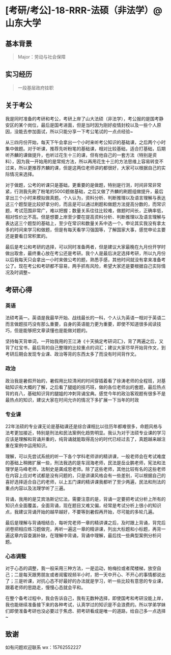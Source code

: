# [**考研/考公]-18-RRR**-法硕（非法学）@山东大学

## **基本背景**

> Major：劳动与社会保障

## **实习经历**

> 一段基层政府挂职

## **关于考公**

我是同时准备的考研和考公，考研上岸了山大法硕（非法学），考公报的是国考静安区的某个岗位，最后是国考进面，但是当时因为刚好疫情封校以及一些个人原因，没能去参加面试，所以只能分享一下考公笔试的一点点经验~

从三四月份开始，每天下午会拿出一个小时来听考公知识的基础课，之后两个小时集中做题。对于听课，推荐先听粉笔的基础课，相对比较基础，适合打基础，后期听齐麟的课做提升，也听过花生十三的课，但有他自己的一套方法（特别是资料），因为我一开始用的是常规方法，所以再用花生十三的方法思维上容易转变不过来，所以更推荐齐麟的课，但是这两位老师讲的都很好，大家可以根据自己的实际情况来选择。

对于做题，公考的听课只是基础，更重要的是做题，特别是行测，时间非常非常紧，行测我先刷了粉笔的5000题做基础，之后又做了齐麟的刷题组做提升，最后拿出三个小时来模拟做真题。个人认为，资料分析、判断推理以及语言理解与表达这三个题型是比较好拿分的，而且是可以通过刷题和做题方法提高分数的，而常识题，考试范围非常广，难以把握；数量关系往往比较难，做题时间长，正确率低，相对性价比不高。但是想要上岸至少要在提高资料分析、判断推理以及语言理解与表达这三个题型的基础上，至少在常识和数量关系中选一个。申论其实我没有拿太多的时间来学习和做题，但是有每天看学习强国等，了解国家大事，感觉申论主要还是要看日常积累的。

最后是考公和考研的选择，可以同时准备两者，但是建议大家最晚在九月份开学时做出取舍，最终重心放在考公还是考研。我个人是最后决定选择考研，所以九月份以后我每天只会拿出一小时来做公考的题，熟悉手感，其他时间就没有拿来准备考公了。现在考公和考研都不容易，两手抓有风险，希望大家还是要根据自己实际情况及时调整~

## **考研心得**

### **英语**

法硕考英一。英语是我最早开始、战线最长的一科，个人认为英语一相对于英语二而言做题技巧没有那么重要，自身的英语能力更为重要，即使不知道很多阅读技巧，但是能够把文章读懂也是能做对题的。

坚持每天背单词，一开始我用的王江涛《十天搞定考研词汇》，背了两遍之后，又背了红宝书，最后背的自己整理的比较重点的词汇；建议大家尽早开始背作文，到考研后期会发现专业课、政治等背的东西太多了而没有时间背作文。

### **政治**

政治我是暑假开始的，暑假用比较清闲的时间穿插着看了徐涛老师的全程班，对基础知识有大概的了解，之后看了腿姐的技巧班，做的各位老师出的套题，最后热点背的肖八，基础知识背的腿姐的冲刺背诵宝典。感觉今年的政治客观题有很多不是最热点的知识，建议大家在时间允许的情况下多扩展一下当年的时政

### **专业课**

22年法硕的专业课无论是基础课还是综合课相比以往历年都难很多，命题风格与法考更加接近，特别是刑法和民法案例化趋势明显。我认为对于法硕专业课的学习应该是理解和背诵并重的，纯背诵就能取得高分的时代已经过去了，真题越来越注重在案例中运用知识。

理解，可以先尝试系统的听一下各个学科老师讲的精讲课，一般老师会在考试难度的基础上稍微扩展一些，刑法我选的是车润海老师，民法是岳业鹏老师，宪法和法理学是马峰老师，法制史是龚成思老师。除了这些老师，其他比较有名的这些老师在内容上应对考试都是没有问题的，只是讲课风格会有一些差别，可以根据自己的喜好选择适合自己的老师，以上五门课的精讲课我都听了至少两遍，民法和刑法的重点内容以及法理学听了三遍。

背诵，我用的是艾宾浩斯记忆法，需要注意的是，背诵一定要把考试分析上所有的知识点全面覆盖，全面背诵，现在题目又难又偏，经常是考试分析上很小的知识点，我建议背诵开始的越早越好，不要等到暑假再开始，尽可能的多轮几遍。

最后是理解与背诵相结合，每听完老师一章的精讲课之后，及时跟上背诵，背完后闭卷把相应练习题做完，再听一遍这一章的精讲课，列出大标题和小标题，再背一遍这章内容查漏补缺，在理解中背诵，背诵中理解，最后找一些典型案例分析问题。

### **心态调整**

对于心态的调整，我一般采用三种方法，一是运动，帕梅拉或者爬楼梯，放空自己；二是每天跟男朋友或者闺蜜视频半小时，把一天中开心、不开心的事情都说出了；三是听课，对抗心态不好最好的办法就是学习，听一些比较有意思的专业课，跟着老师的思路走，慢慢心态就会平和。

在整个备考过程中，我会告诉自己，我有无数种选择，即使国考和考研没能上岸，我也能继续准备接下来的各种考试，认真学过的知识是不会浪费的。所以学弟学妹们即使准备考研也没必要过于焦虑、把考研看成是唯一的道路，给自己多一点选择~

 

## **致谢**

如有问题欢迎联系 wx：15762552227

 